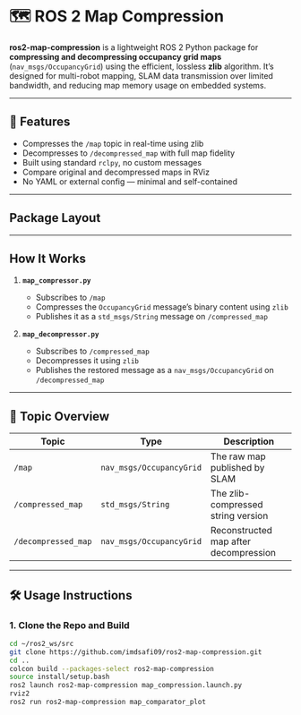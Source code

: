 # 🗺️ ROS 2 Map Compression

**ros2-map-compression** is a lightweight ROS 2 Python package for **compressing and decompressing occupancy grid maps** (`nav_msgs/OccupancyGrid`) using the efficient, lossless **zlib** algorithm. It’s designed for multi-robot mapping, SLAM data transmission over limited bandwidth, and reducing map memory usage on embedded systems.

---

## 🚀 Features

-  Compresses the `/map` topic in real-time using zlib
-  Decompresses to `/decompressed_map` with full map fidelity
- Built using standard `rclpy`, no custom messages
- Compare original and decompressed maps in RViz
-  No YAML or external config — minimal and self-contained

---

##  Package Layout


---

##  How It Works

1. **`map_compressor.py`**
   - Subscribes to `/map`
   - Compresses the `OccupancyGrid` message’s binary content using `zlib`
   - Publishes it as a `std_msgs/String` message on `/compressed_map`

2. **`map_decompressor.py`**
   - Subscribes to `/compressed_map`
   - Decompresses it using `zlib`
   - Publishes the restored message as a `nav_msgs/OccupancyGrid` on `/decompressed_map`

---

## 🧪 Topic Overview

| Topic                | Type                      | Description                                |
|---------------------|---------------------------|--------------------------------------------|
| `/map`              | `nav_msgs/OccupancyGrid`  | The raw map published by SLAM              |
| `/compressed_map`   | `std_msgs/String`         | The zlib-compressed string version         |
| `/decompressed_map` | `nav_msgs/OccupancyGrid`  | Reconstructed map after decompression      |

---

## 🛠️ Usage Instructions

### 1. Clone the Repo and Build
```bash
cd ~/ros2_ws/src
git clone https://github.com/imdsafi09/ros2-map-compression.git
cd ..
colcon build --packages-select ros2-map-compression
source install/setup.bash
ros2 launch ros2-map-compression map_compression.launch.py
rviz2
ros2 run ros2-map-compression map_comparator_plot
